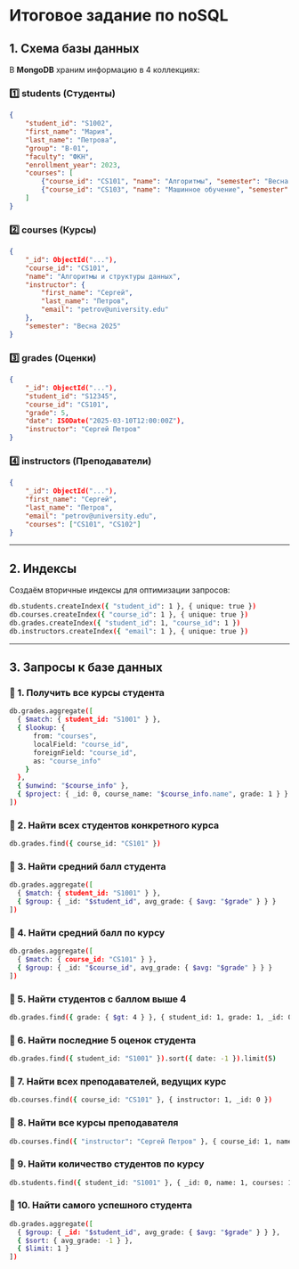 # Итоговое задание по noSQL

## 1. Схема базы данных

В **MongoDB** храним информацию в 4 коллекциях:

### 1️⃣ students (Студенты)
```json
{
    "student_id": "S1002",
    "first_name": "Мария",
    "last_name": "Петрова",
    "group": "B-01",
    "faculty": "ФКН",
    "enrollment_year": 2023,
    "courses": [
        {"course_id": "CS101", "name": "Алгоритмы", "semester": "Весна 2025", "grade": 92},
        {"course_id": "CS103", "name": "Машинное обучение", "semester": "Осень 2025", "grade": 88}
    ]
}
```

### 2️⃣ courses (Курсы)
```json
{
    "_id": ObjectId("..."),
    "course_id": "CS101",
    "name": "Алгоритмы и структуры данных",
    "instructor": {
        "first_name": "Сергей",
        "last_name": "Петров",
        "email": "petrov@university.edu"
    },
    "semester": "Весна 2025"
}
```

### 3️⃣ grades (Оценки)
```json
{
    "_id": ObjectId("..."),
    "student_id": "S12345",
    "course_id": "CS101",
    "grade": 5,
    "date": ISODate("2025-03-10T12:00:00Z"),
    "instructor": "Сергей Петров"
}
```

### 4️⃣ instructors (Преподаватели)
```json
{
    "_id": ObjectId("..."),
    "first_name": "Сергей",
    "last_name": "Петров",
    "email": "petrov@university.edu",
    "courses": ["CS101", "CS102"]
}
```

---

## 2. Индексы

Создаём вторичные индексы для оптимизации запросов:
```sh
db.students.createIndex({ "student_id": 1 }, { unique: true })
db.courses.createIndex({ "course_id": 1 }, { unique: true })
db.grades.createIndex({ "student_id": 1, "course_id": 1 })
db.instructors.createIndex({ "email": 1 }, { unique: true })
```

---

## 3. Запросы к базе данных

### 📌 1. Получить все курсы студента
```sh
db.grades.aggregate([
  { $match: { student_id: "S1001" } },
  { $lookup: {
      from: "courses",
      localField: "course_id",
      foreignField: "course_id",
      as: "course_info"
    }
  },
  { $unwind: "$course_info" },
  { $project: { _id: 0, course_name: "$course_info.name", grade: 1 } }
])
```

### 📌 2. Найти всех студентов конкретного курса
```sh
db.grades.find({ course_id: "CS101" })
```

### 📌 3. Найти средний балл студента
```sh
db.grades.aggregate([
  { $match: { student_id: "S1001" } },
  { $group: { _id: "$student_id", avg_grade: { $avg: "$grade" } } }
])
```

### 📌 4. Найти средний балл по курсу
```sh
db.grades.aggregate([
  { $match: { course_id: "CS101" } },
  { $group: { _id: "$course_id", avg_grade: { $avg: "$grade" } } }
])
```

### 📌 5. Найти студентов с баллом выше 4
```sh
db.grades.find({ grade: { $gt: 4 } }, { student_id: 1, grade: 1, _id: 0 })
```

### 📌 6. Найти последние 5 оценок студента
```sh
db.grades.find({ student_id: "S1001" }).sort({ date: -1 }).limit(5)
```

### 📌 7. Найти всех преподавателей, ведущих курс
```sh
db.courses.find({ course_id: "CS101" }, { instructor: 1, _id: 0 })
```

### 📌 8. Найти все курсы преподавателя
```sh
db.courses.find({ "instructor": "Сергей Петров" }, { course_id: 1, name: 1, _id: 0 }).pretty()
```

### 📌 9. Найти количество студентов по курсу
```sh
db.students.find({ student_id: "S1001" }, { _id: 0, name: 1, courses: 1 }).pretty()
```

### 📌 10. Найти самого успешного студента
```sh
db.grades.aggregate([
  { $group: { _id: "$student_id", avg_grade: { $avg: "$grade" } } },
  { $sort: { avg_grade: -1 } },
  { $limit: 1 }
])
```


